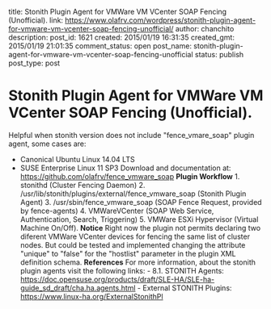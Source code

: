 title: Stonith Plugin Agent for VMWare VM VCenter SOAP Fencing (Unofficial).
link: https://www.olafrv.com/wordpress/stonith-plugin-agent-for-vmware-vm-vcenter-soap-fencing-unofficial/
author: chanchito
description: 
post_id: 1621
created: 2015/01/19 16:31:35
created_gmt: 2015/01/19 21:01:35
comment_status: open
post_name: stonith-plugin-agent-for-vmware-vm-vcenter-soap-fencing-unofficial
status: publish
post_type: post

# Stonith Plugin Agent for VMWare VM VCenter SOAP Fencing (Unofficial).

Helpful when stonith version does not include "fence_vmare_soap" plugin agent, some cases are: 

  * Canonical Ubuntu Linux 14.04 LTS
  * SUSE Enterprise Linux 11 SP3
Download and documentation at: <https://github.com/olafrv/fence_vmware_soap> **Plugin Workflow** 1\. stonithd (Cluster Fencing Daemon) 2\. /usr/lib/stonith/plugins/external/fence_vmware_soap (Stonith Plugin Agent) 3\. /usr/sbin/fence_vmware_soap (SOAP Fence Request, provided by fence-agents) 4\. VMWareVCenter (SOAP Web Service, Authentication, Search, Triggering) 5\. VMWare ESXi Hypervisor (Virtual Machine On/Off). **Notice** Right now the plugin not permits declaring two diferent VMWare VCenter devices for fencing the same list of cluster nodes. But could be tested and implemented changing the attribute "unique" to "false" for the "hostlist" parameter in the plugin XML definition schema. **References** For more information, about the stonith plugin agents visit the following links: \- 8.1. STONITH Agents: https://doc.opensuse.org/products/draft/SLE-HA/SLE-ha-guide_sd_draft/cha.ha.agents.html \- External STONITH Plugins: https://www.linux-ha.org/ExternalStonithPl